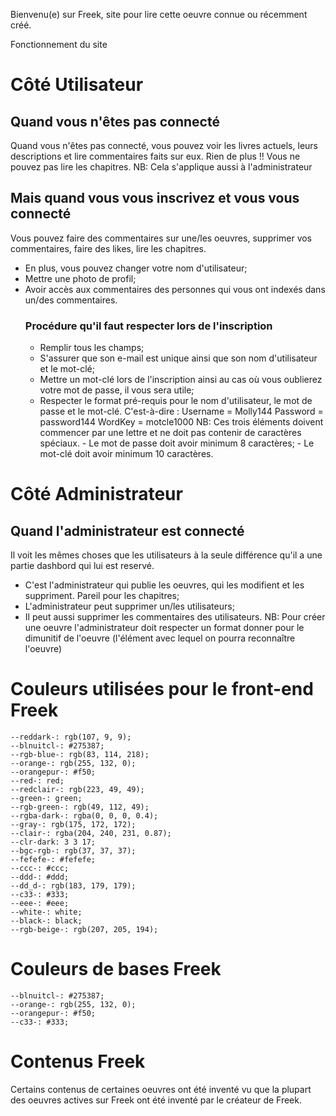 Bienvenu(e) sur Freek, site pour lire cette oeuvre connue ou récemment créé.

Fonctionnement du site
# Côté Utilisateur
## Quand vous n'êtes pas connecté
Quand vous n'êtes pas connecté, vous pouvez voir les livres actuels, leurs descriptions et lire commentaires faits sur eux. Rien de plus !! Vous ne pouvez pas lire les chapitres.
NB: Cela s'applique aussi à l'administrateur

## Mais quand vous vous inscrivez et vous vous connecté
Vous pouvez faire des commentaires sur une/les oeuvres, supprimer vos commentaires, faire des likes, lire les chapitres.
- En plus, vous pouvez changer votre nom d'utilisateur;
- Mettre une photo de profil;
- Avoir accès aux commentaires des personnes qui vous ont indexés dans un/des commentaires.
    ### Procédure qu'il faut respecter lors de l'inscription
    - Remplir tous les champs;
    - S'assurer que son e-mail est unique ainsi que son nom d'utilisateur et le mot-clé;
    - Mettre un mot-clé lors de l'inscription ainsi au cas où vous oublierez votre mot de passe, il vous sera utile;
    - Respecter le format pré-requis pour le nom d'utilisateur, le mot de passe et le mot-clé. C'est-à-dire :
        Username = Molly144
        Password = password144
        WordKey = motcle1000
        NB: Ces trois éléments doivent commencer par une lettre et ne doit pas contenir de caractères spéciaux. 
            - Le mot de passe doit avoir minimum 8 caractères;
            - Le mot-clé doit avoir minimum 10 caractères.

# Côté Administrateur
## Quand l'administrateur est connecté
Il voit les mêmes choses que les utilisateurs à la seule différence qu'il a une partie dashbord qui lui est reservé.
- C'est l'administrateur qui publie les oeuvres, qui les modifient et les suppriment. Pareil pour les chapitres;
- L'administrateur peut supprimer un/les utilisateurs;
- Il peut aussi supprimer les commentaires des utilisateurs.
NB: Pour créer une oeuvre l'administrateur doit respecter un format donner pour le dimunitif de l'oeuvre (l'élément avec lequel on pourra reconnaître l'oeuvre)

# Couleurs utilisées pour le front-end Freek
    --reddark-: rgb(107, 9, 9);
    --blnuitcl-: #275387;
    --rgb-blue-: rgb(83, 114, 218);
    --orange-: rgb(255, 132, 0);
    --orangepur-: #f50;
    --red-: red;
    --redclair-: rgb(223, 49, 49);
    --green-: green;
    --rgb-green-: rgb(49, 112, 49);
    --rgba-dark-: rgba(0, 0, 0, 0.4);
    --gray-: rgb(175, 172, 172);
    --clair-: rgba(204, 240, 231, 0.87);
    --clr-dark: 3 3 17;
    --bgc-rgb-: rgb(37, 37, 37);
    --fefefe-: #fefefe;
    --ccc-: #ccc;
    --ddd-: #ddd;
    --dd_d-: rgb(183, 179, 179);
    --c33-: #333;
    --eee-: #eee;
    --white-: white;
    --black-: black;
    --rgb-beige-: rgb(207, 205, 194);

# Couleurs de bases Freek
    --blnuitcl-: #275387;
    --orange-: rgb(255, 132, 0);
    --orangepur-: #f50;
    --c33-: #333;

# Contenus Freek
Certains contenus de certaines oeuvres ont été inventé vu que la plupart des oeuvres actives sur Freek ont été inventé par le créateur de Freek.